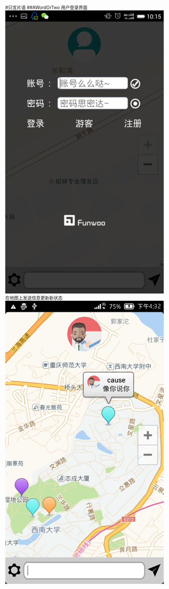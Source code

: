 #只言片语
##AWordOrTwo
用户登录界面
![](https://github.com/sigaritus/AWordOrTwo/blob/master/screenshot/login.png)
在地图上发送信息更新新状态
![](https://github.com/sigaritus/AWordOrTwo/blob/master/screenshot/speak.png)

